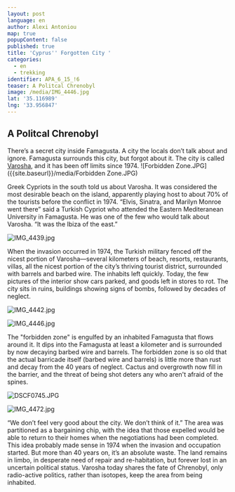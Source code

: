 ```yaml
---
layout: post
language: en
author: Alexi Antoniou
map: true
popupContent: false
published: true
title: 'Cyprus'' Forgotten City '
categories:
  - en
  - trekking
identifier: APA_6_15_!6
teaser: A Politcal Chrenobyl
image: /media/IMG_4446.jpg
lat: '35.116989'
lng: '33.956847'
---
```

## A Politcal Chrenobyl


There’s a secret city inside Famagusta.  A city the locals don’t talk about and ignore.  Famagusta surrounds this city, but forgot about it.  The city is called [Varosha](https://en.wikipedia.org/wiki/Varosha,_Famagusta), and it has been off limits since 1974.
![Forbidden Zone.JPG]({{site.baseurl}}/media/Forbidden Zone.JPG)

Greek Cypriots in the south told us about Varosha.  It was considered the most desirable beach on the island, apparently playing host to about 70% of the tourists before the conflict in 1974.  “Elvis, Sinatra, and Marilyn Monroe went there” said a Turkish Cypriot who attended the Eastern Mediteranean University in Famagusta.  He was one of the few who would talk about Varosha.  “It was the Ibiza of the east.” 

![IMG_4439.jpg]({{site.baseurl}}/media/IMG_4439.jpg)

When the invasion occurred in 1974, the Turkish military fenced off the nicest portion of Varosha—several kilometers of beach, resorts, restaurants, villas, all the nicest portion of the city’s thriving tourist district, surrounded with barrels and barbed wire.  The inhabits left quickly.  Today, the few pictures of the interior show cars parked, and goods left in stores to rot.  The city sits in ruins, buildings showing signs of bombs, followed by decades of neglect.  

![IMG_4442.jpg]({{site.baseurl}}/media/IMG_4442.jpg)

![IMG_4446.jpg]({{site.baseurl}}/media/IMG_4446.jpg)


The "forbidden zone" is engulfed by an inhabited Famagusta that flows around it. It dips into the Famagusta at least a kilometer and is surrounded by now decaying barbed wire and barrels. The forbidden zone is so old that the actual barricade itself (barbed wire and barrels) is little more than rust and decay from the 40 years of neglect. Cactus and overgrowth now fill in the barrier, and the threat of being shot deters any who aren't afraid of the spines.

![DSCF0745.JPG]({{site.baseurl}}/media/DSCF0745.JPG)

![IMG_4472.jpg]({{site.baseurl}}/media/IMG_4472.jpg)


“We don’t feel very good about the city.  We don’t think of it.”  The area was partitioned as a bargaining chip, with the idea that those expelled would be able to return to their homes when the negotiations had been completed. This idea probably made sense in 1974 when the invasion and occupation started. But more than 40 years on, it’s an absolute waste. The land remains in limbo, in desperate need of repair and re-habitation, but forever lost in an uncertain political status.  Varosha today shares the fate of Chrenobyl, only radio-active politics, rather than isotopes, keep the area from being inhabited.
